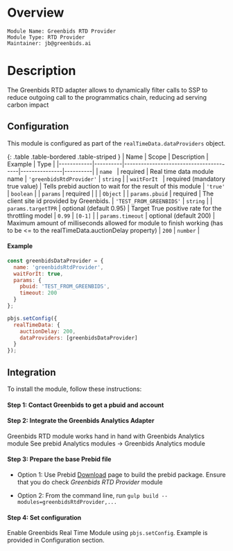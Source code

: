 # Overview

```
Module Name: Greenbids RTD Provider
Module Type: RTD Provider
Maintainer: jb@greenbids.ai
```

# Description

The Greenbids RTD adapter allows to dynamically filter calls to SSP to reduce outgoing call to the programmatics chain, reducing ad serving carbon impact

## Configuration

This module is configured as part of the `realTimeData.dataProviders` object.

{: .table .table-bordered .table-striped }
| Name       | Scope    | Description                            | Example       | Type     |
|------------|----------|----------------------------------------|---------------|----------|
| `name `     | required | Real time data module name | `'greenbidsRtdProvider'`   | `string` |
| `waitForIt `     | required (mandatory true value) | Tells prebid auction to wait for the result of this module | `'true'`   | `boolean` |
| `params`      | required |  | | `Object` |
| `params.pbuid`      | required | The client site id provided by Greenbids. | `'TEST_FROM_GREENBIDS'` | `string` |
| `params.targetTPR`      | optional (default 0.95) | Target True positive rate for the throttling model | `0.99` | `[0-1]` |
| `params.timeout`      | optional (default 200) | Maximum amount of milliseconds allowed for module to finish working (has to be <= to the realTimeData.auctionDelay property) | `200` | `number` |

#### Example

```javascript
const greenbidsDataProvider = {
  name: 'greenbidsRtdProvider',
  waitForIt: true,
  params: {
    pbuid: 'TEST_FROM_GREENBIDS',
    timeout: 200
  }
};

pbjs.setConfig({
  realTimeData: {
    auctionDelay: 200,
    dataProviders: [greenbidsDataProvider]
  }
});
```

## Integration
To install the module, follow these instructions:

#### Step 1: Contact Greenbids to get a pbuid and account

#### Step 2: Integrate the Greenbids Analytics Adapter 

Greenbids RTD module works hand in hand with Greenbids Analytics module
See prebid Analytics modules -> Greenbids Analytics module

#### Step 3: Prepare the base Prebid file

- Option 1: Use Prebid [Download](/download.html) page to build the prebid package. Ensure that you do check *Greenbids RTD Provider* module

- Option 2: From the command line, run `gulp build --modules=greenbidsRtdProvider,...`

#### Step 4: Set configuration

Enable Greenbids Real Time Module using `pbjs.setConfig`. Example is provided in Configuration section.
